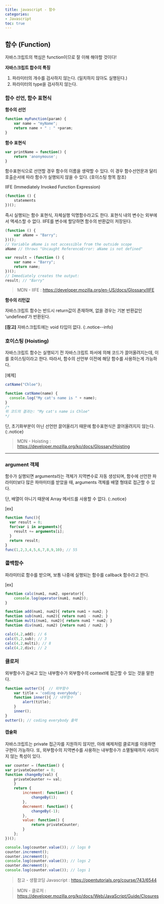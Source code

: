 ```yaml
---
title: javascript - 함수
categories:
- Javascript
toc: true
---
```


## 함수 (Function)

자바스크립트의 핵심은 function이므로 잘 이해 해야할 것이다!

**자바스크립트 합수의 특징**

1. 파라미터의 개수를 검사하지 않는다. (일치하지 않아도 실행된다.)
2. 파라미터의 type을 검사하지 않는다.


### 함수 선언, 함수 표현식

**함수의 선언**

```js
function myFunction(param) {
    var name = "myName";
    return name + " : " +param;
}
```

**함수 표현식**

```js
var printName = function() {
    return 'anonymouse';
}
```

함수표현식으로 선언할 경우 함수의 이름을 생략할 수 있다.
이 경우 함수선언문과 달리 호출순서에 따라 함수가 실행되지 않을 수 있다.
(호이스팅 항목 참조)


IIFE (Immediately Invoked Function Expression)

```js
(function () {
    statements
})();

```

즉시 실행되는 함수 표현식, 자체실행 익명함수라고도 한다.
표현식 내의 변수는 외부에서 액세스할 수 없다. IIFE를 변수에 할당하면 함수의 반환값이 저장된다.

```js
(function () {
    var aName = "Barry";
})();
// Variable aName is not accessible from the outside scope
aName // throws "Uncaught ReferenceError: aName is not defined"

```

```js
var result = (function () {
    var name = "Barry";
    return name;
})();
// Immediately creates the output:
result; // "Barry"

```

> MDN - IIFE
> : <https://developer.mozilla.org/en-US/docs/Glossary/IIFE>




**함수의 리턴값**

자바스크립트 함수는 반드시 return값이 존재하며,
없을 경우는 기본 반환값인 'undefined'가 반환된다.

__[참고]__ 자바스크립트에는 void 타입이 없다.
{:.notice--info}

### 호이스팅 (Hoisting)

자바스크립트 함수는 실행되기 전 자바스크립트 파서에 의해 코드가 끌어올려지는데,
이를 호이스팅이라고 한다. 따라서, 함수의 선언부 이전에 해당 함수를 사용하는게 가능하다.

[예제]

```js
catName("Chloe");

function catName(name) {
  console.log("My cat's name is " + name);
}
/*
위 코드의 결과는: "My cat's name is Chloe"
*/
```

단, 초기화부분이 아닌 선언만 끌어올리기 때문에 함수표현식은 끌어올려지지 않는다.
{:.notice}

>MDN - Hoisting
> : <https://developer.mozilla.org/ko/docs/Glossary/Hoisting>


- - -

### argument 객체

함수가 실행되면 arguments라는 객체가 지역변수로 자동 생성되며,
함수에 선언한 파라미터보다 많은 파마미터를 받았을 때, arguments 객체를 배열 형태로 접근할 수 있다.

단, 배열이 아니기 때문에 Array 메서드를 사용할 수 없다.
{:.notice}

[ex]
```js
function func(){
  var result = 0;
  for(var i in arguments){
    result += arguments[i];
  }
  return result;
}
func(1,2,3,4,5,6,7,8,9,10); // 55
```

### 콜백함수

파라미터로 함수를 받으며, 보통 나중에 실행되는 함수를 callback 함수라고 한다.

[ex]
```js
function calc(num1, num2, operator){
    console.log(operator(num1, num2));
}

function add(num1, num2){ return num1 + num2; }
function sub(num1, num2){ return num1 - num2; }
function multi(num1, num2){ return num1 * num2; }
function div(num1, num2) {return num1 / num2; }

calc(4,2,add); // 6
calc(5,2,sub); // 3
calc(4,2,multi); // 8
calc(4,2,div); // 2
```



### 클로저

외부함수가 감싸고 있는 내부함수가 외부함수의 context에 접근할 수 있는 것을 말한다.

```js
function outter(){  // 외부함수
    var title = 'coding everybody';
    function inner(){ // 내부함수
        alert(title);
    }
    inner();
}
outter(); // coding everybody 출력
```

#### 캡슐화

자바스크립트는 private 접근자를 지원하지 않지만, 아래 예제처럼 클로저를 이용하면 구현이 가능하다.
또, 외부함수의 지역변수를 사용하는 내부함수가 소멸될때까지 사라지지 않는 특성이 있다.


```js
var counter = (function() {
var privateCounter = 0;
function changeBy(val) {
    privateCounter += val;
    }
    return {
        increment: function() {
            changeBy(1);
        },
        decrement: function() {
            changeBy(-1);
        },
        value: function() {
            return privateCounter;
        }
    };   
})();

console.log(counter.value()); // logs 0
counter.increment();
counter.increment();
console.log(counter.value()); // logs 2
counter.decrement();
console.log(counter.value()); // logs 1
```



> 참고 - 생활코딩 Javascript
> : <https://opentutorials.org/course/743/6544>

> MDN - 클로저
> : <https://developer.mozilla.org/ko/docs/Web/JavaScript/Guide/Closures>
